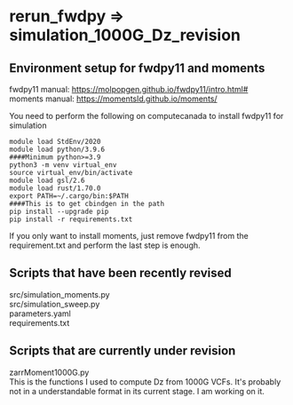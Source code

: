 # rerun_fwdpy => simulation_1000G_Dz_revision

## Environment setup for fwdpy11 and moments
fwdpy11 manual: https://molpopgen.github.io/fwdpy11/intro.html# <br>
moments manual: https://momentsld.github.io/moments/

You need to perform the following on computecanada to install fwdpy11 for simulation<br>
```
module load StdEnv/2020
module load python/3.9.6
####Minimum python>=3.9
python3 -m venv virtual_env 
source virtual_env/bin/activate
module load gsl/2.6
module load rust/1.70.0
export PATH=~/.cargo/bin:$PATH 
####This is to get cbindgen in the path 
pip install --upgrade pip 
pip install -r requirements.txt
```
If you only want to install moments, just remove fwdpy11 from the requirement.txt and perform the last step is enough.<br> 

## Scripts that have been recently revised
src/simulation_moments.py <br>
src/simulation_sweep.py <br>
parameters.yaml <br>
requirements.txt <br>

## Scripts that are currently under revision
zarrMoment1000G.py <br>
This is the functions I used to compute Dz from 1000G VCFs. It's probably not in a understandable format in its current stage. I am working on it.
